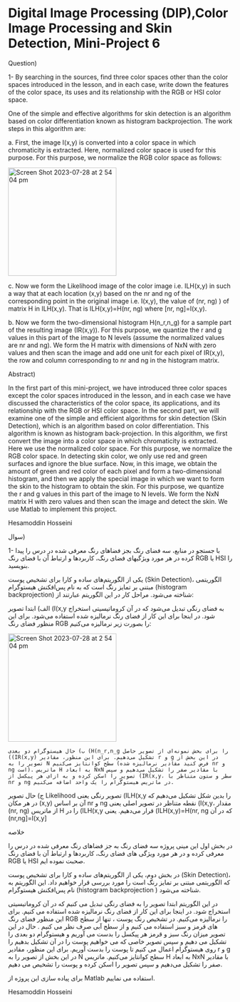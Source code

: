 # Digital Image Processing (DIP),Color Image Processing and Skin Detection, Mini-Project 6



Question)

1- By searching in the sources, find three color spaces other than the color spaces introduced in the lesson, and in each case, write down the features of the color space, its uses and its relationship with the RGB or HSI color space.

One of the simple and effective algorithms for skin detection is an algorithm based on color differentiation known as histogram backprojection. The work steps in this algorithm are:

a. First, the image I(x,y) is converted into a color space in which chromaticity is extracted. Here, normalized color space is used for this purpose. For this purpose, we normalize the RGB color space as follows:

<img width="243" alt="Screen Shot 2023-07-28 at 2 54 04 pm" src="https://github.com/HesamoddinHosseini/Color_Image_Processing_and_Skin_Detection/assets/89314766/eab3406f-a7ad-4bd7-8bde-776173b16147">

c. Now we form the Likelihood image of the color image i.e. ILH(x,y) in such a way that at each location (x,y) based on the nr and ng of the corresponding point in the original image i.e. I(x,y), the value of (nr, ng) ) of matrix H in ILH(x,y). That is ILH(x,y)=H(nr, ng) where [nr, ng]=I(x,y).

b. Now we form the two-dimensional histogram H(n_r,n_g) for a sample part of the resulting image (IR(x,y)). For this purpose, we quantize the r and g values in this part of the image to N levels (assume the normalized values are nr and ng). We form the H matrix with dimensions of NxN with zero values and then scan the image and add one unit for each pixel of IR(x,y), the row and column corresponding to nr and ng in the histogram matrix.



Abstract)

In the first part of this mini-project, we have introduced three color spaces except the color spaces introduced in the lesson, and in each case we have discussed the characteristics of the color space, its applications, and its relationship with the RGB or HSI color space.
In the second part, we will examine one of the simple and efficient algorithms for skin detection (Skin Detection), which is an algorithm based on color differentiation. This algorithm is known as histogram back-projection.
In this algorithm, we first convert the image into a color space in which chromaticity is extracted. Here we use the normalized color space. For this purpose, we normalize the RGB color space. In detecting skin color, we only use red and green surfaces and ignore the blue surface. Now, in this image, we obtain the amount of green and red color of each pixel and form a two-dimensional histogram, and then we apply the special image in which we want to form the skin to the histogram to obtain the skin. For this purpose, we quantize the r and g values in this part of the image to N levels. We form the NxN matrix H with zero values and then scan the image and detect the skin.
We use Matlab to implement this project.

Hesamoddin Hosseini

سوال)

1-	با جستجو در منابع، سه فضای رنگ بجز فضاهای رنگ معرفی شده در درس را پیدا کرده در هر مورد ویژگیهای فضای رنگ، کاربردها و ارتباط آن با فضای رنگ RGB یا HSI را بنویسید.

یکی از الگوریتم‌های ساده و کارا برای تشخیص پوست (Skin Detection)، الگوریتمی مبتنی بر تمایز رنگ است که به نام پس‌افکنش هیستوگرام (histogram backprojection) شناخته می‌شود. مراحل کار در این الگوریتم عبارتند از:


الف) ابتدا تصویر (I(x,y به فضای رنگی تبدیل می‌شود که در آن کروماتیسیتی استخراج شود. در اینجا برای این کار از فضای رنگ نرمالیزه شده استفاده می‌شود. برای این منظور فضای رنگ RGB را بصورت زیر نرمالیزه می‌کنیم:

<img width="243" alt="Screen Shot 2023-07-28 at 2 54 04 pm" src="https://github.com/HesamoddinHosseini/Color_Image_Processing_and_Skin_Detection/assets/89314766/eab3406f-a7ad-4bd7-8bde-776173b16147">

	ب) حال هیستوگرام دو بعدی (H(n_r,n_g را برای بخش نمونه‌ای از تصویر حاصل  ((IR(x,y) تشکیل می‌دهیم. برای این منظور، مقادیر r و g در این بخش از تصویر را به N سطح کوانتایز می‌کنیم (فرض کنید مقادیر نرمالیزه شده nr و ng است). ماتریس H به ابعاد NxN با مقادیر صفر را تشکیل می‌دهیم و سپس تصویر را اسکن کرده و به ازای هر پیکسل از (IR(x,y، سطر و ستون متناظر با nr و ng در ماتریس هیستوگرام را یک واحد اضافه می‌کنیم.

 ج) حال تصویر Likelihood تصویر رنگی یعنی (ILH(x,y را بدین شکل تشکیل می‌دهیم که در هر مکان (x,y) آن بر اساس nr و ng نقطه متناظر در تصویر اصلی یعنی (I(x,y، مقدار (nr, ng) از ماتریس H را در (ILH(x,y قرار می‌دهیم. یعنی (ILH(x,y)=H(nr, ng که در آن (nr,ng]=I(x,y]

خلاصه

در بخش اول این مینی پروژه سه فضای رنگ به جز فضاهای رنگ معرفی شده در درس را معرفی کرده و در هر مورد ویژگی های فضای رنگ، کاربردها و ارتباط آن با فضای رنگ RGB یا HSI صحبت نموده ایم.

در بخش دوم، یکی از الگوریتم‌های ساده و کارا برای تشخیص پوست (Skin Detection)، که الگوریتمی مبتنی بر تمایز رنگ است را مورد بررسی قرار خواهیم داد. این الگوریتم به نام پس‌افکنش هیستوگرام (histogram backprojection ) شناخته می‌شود.

در این الگوریتم ابتدا تصویر را به فضای رنگی تبدیل می‌ کنیم که در آن کروماتیسیتی استخراج شود. در اینجا برای این کار از فضای رنگ نرمالیزه شده استفاده می‌ کنیم. برای این منظور فضای رنگ RGB را نرمالیزه می‌کنیم. در تشخیص رنگ پوست ، تنها از سطح های قرمز و سبز استفاده می کنیم و از سطح آبی صرف نظر می کنیم . حال در این تصویر میزان رنگ سبز و قرمز هر پیکسل را بدست می آوریم و هیستوگرام دو بعدی را تشکیل  می دهیم و سپس تصویر خاصی که می خواهیم پوست را در آن تشکیل بدهیم را روی هیستوگرام اعمال می کنیم تا پوست را بدست آوریم. برای این منظور، مقادیر r و g در این بخش از تصویر را به N سطح کوانتایز می‌کنیم. ماتریس H به ابعاد NxN با مقادیر صفر را تشکیل می‌دهیم و سپس تصویر را اسکن کرده و پوست را تشخیص می دهیم.

برای پیاده سازی این پروژه از Matlab استفاده می نماییم.

Hesamoddin Hosseini
